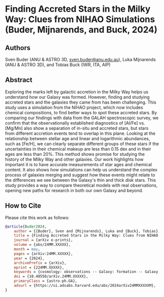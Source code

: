 # Finding Accreted Stars in the Milky Way: Clues from NIHAO Simulations (Buder, Mijnarends, and Buck, 2024)

## Authors

Sven Buder (ANU & ASTRO 3D, sven.buder@anu.edu.au), Luka Mijnarends (ANU & ASTRO 3D), and Tobias Buck (IWR, ITA, AIP)

## Abstract

Exploring the marks left by galactic accretion in the Milky Way helps us understand how our Galaxy was formed. However, finding and studying accreted stars and the galaxies they came from has been challenging. This study uses a simulation from the NIHAO project, which now includes chemical compositions, to find better ways to spot these accreted stars. By comparing our findings with data from the GALAH spectroscopic survey, we confirm that the observationally established diagnostics of [Al/Fe] vs. [Mg/Mn] also show a separation of in-situ and accreted stars, but stars from different accretion events tend to overlap in this plane. Looking at the relationship between stellar age and linear and logarithmic abundances, such as [Fe/H], we can clearly separate different groups of these stars if the uncertainties in their chemical makeup are less than 0.15 dex and in their ages are less than 20\%. This method shows promise for studying the history of the Milky Way and other galaxies. Our work highlights how important it is to have accurate measurements of star ages and chemical content. It also shows how simulations can help us understand the complex process of galaxies merging and suggest how these events might relate to the differences we see between the Galaxy's thin and thick disk stars. This study provides a way to compare theoretical models with real observations, opening new paths for research in both our own Galaxy and beyond.

## How to Cite

Please cite this work as follows:

```bibtex
@article{Buder2024,
    author = {{Buder}, Sven and {Mijnarends}, Luka and {Buck}, Tobias},
    title = {Finding Accreted Stars in the Milky Way: Clues from NIHAO Simulations},
    journal = {arXiv e-prints},
    volume = {abs/24MM.XXXXX},
    month = may,
    pages = {arXiv:24MM.XXXXX},
    year = {2024},
    archivePrefix = {arXiv},
    eprint = {224MM.XXXXX},
    keywords = {cosmology: observations -- Galaxy: formation -- Galaxy: evolution -- Galaxy: abundances -- methods: data analysis},
    doi = {10.48550/arXiv.24MM.XXXXX},
    primaryClass = {astro-ph.GA},
    adsurl = {https://ui.adsabs.harvard.edu/abs/2024arXiv24MMXXXXXM},
}
```
